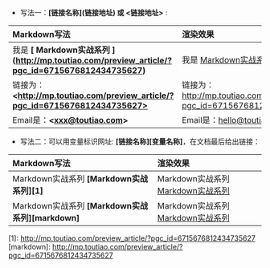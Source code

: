 - 写法一：__\[链接名称]\(链接地址) 或 <链接地址>__ :

|Markdown写法|渲染效果|
|:--|:--|
|我是 __\[ Markdown实战系列 \](http://mp.toutiao.com/preview_article/?pgc_id=6715676812434735627)__|我是 [Markdown实战系列](http://mp.toutiao.com/preview_article/?pgc_id=6715676812434735627)|
|链接为：__\<http://mp.toutiao.com/preview_article/?pgc_id=6715676812434735627>__|链接为：<http://mp.toutiao.com/preview_article/?pgc_id=6715676812434735627>|
|Email是：__\<xxx@toutiao.com>__|Email是：<hello@toutiao.com>|

- 写法二：可以用变量标识网址: __\[链接名称]\[变量名称]__，在文档最后给出链接：  

|Markdown写法|渲染效果|
|:--|:--|
|Markdown实战系列 __\[Markdown实战系列]\[1]__|Markdown实战系列[Markdown实战系列][1]|
|Markdown实战系列 __\[Markdown实战系列]\[markdown]__|Markdown实战系列[Markdown实战系列][markdown]|

\[1]: http://mp.toutiao.com/preview_article/?pgc_id=6715676812434735627
\[markdown]: http://mp.toutiao.com/preview_article/?pgc_id=6715676812434735627

[1]: http://mp.toutiao.com/preview_article/?pgc_id=6715676812434735627
[markdown]: http://mp.toutiao.com/preview_article/?pgc_id=6715676812434735627